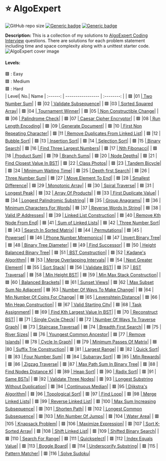 # :star: AlgoExpert
 ![GitHub repo size](https://img.shields.io/github/repo-size/kunal5042/AlgoExpert)
 [![Generic badge](https://img.shields.io/badge/lang-python-yellow.svg)](https://www.python.org/)
 [![Generic badge](https://img.shields.io/badge/last%20updated-28--08--2021-pink)](https://github.com/kunal5042/AlgoExpert)
 
**Description:** This is a collection of my solutions to [AlgoExpert Coding Interview](https://www.algoexpert.io/questions) questions. There are solutions for each problem statement including time and space complexity along with a unittest starter code.
![AlgoExpert cover image](https://github.com/das-jishu/algoexpert-data-structures-algorithms/blob/master/Images/algo-expert-cover.png?raw=true)
<br/>
#### Levels:
🟩 : Easy
<br/>
🟦 : Medium
<br/>
🟥 : Hard
<br/>
| Level| No.| Name 
| :------: | ----------------- | :--------: | 
| 🟩 |01 |[ Two Number Sum](https://github.com/kunal5042/AlgoExpert/blob/main/01%20AlgoExpert%20Easy/01%20Two%20Number%20Sum.py)|
| 🟩 |02 |[ Validate Subsequence](https://github.com/kunal5042/AlgoExpert/blob/main/01%20AlgoExpert%20Easy/02%20Validate%20Subsequence.py)|
| 🟩 |03 |[ Sorted Squared Array](https://github.com/kunal5042/AlgoExpert/blob/main/01%20AlgoExpert%20Easy/03%20Sorted%20Squared%20Array.py)|
| 🟩 |04 |[ Tournament Winner](https://github.com/kunal5042/AlgoExpert/blob/main/01%20AlgoExpert%20Easy/04%20Tournament%20Winner.py)|
| 🟩 |05 |[ Non Constructible Change](https://github.com/kunal5042/AlgoExpert/blob/main/01%20AlgoExpert%20Easy/05%20Non%20Constructible%20Change.py)|
| 🟩 |06 |[ Palindrome Check](https://github.com/kunal5042/AlgoExpert/blob/main/01%20AlgoExpert%20Easy/06%20Palindrome%20Check.py)|
| 🟩 |07 |[ Caesar Cipher Encryptor](https://github.com/kunal5042/AlgoExpert/blob/main/01%20AlgoExpert%20Easy/07%20Caesar%20Cipher%20Encryptor.py)|
| 🟩 |08 |[ Run Length Encoding](https://github.com/kunal5042/AlgoExpert/blob/main/01%20AlgoExpert%20Easy/08%20Run%20Length%20Encoding.py)|
| 🟩 |09 |[ Generate Document](https://github.com/kunal5042/AlgoExpert/blob/main/01%20AlgoExpert%20Easy/09%20Generate%20Document.py)|
| 🟩 |10 |[ First Non Repeating Character](https://github.com/kunal5042/AlgoExpert/blob/main/01%20AlgoExpert%20Easy/10%20First%20Non%20Repeating%20Character.py)|
| 🟩 |11 |[ Remove Duplicates From Linked List](https://github.com/kunal5042/AlgoExpert/blob/main/01%20AlgoExpert%20Easy/11%20Remove%20Duplicates%20From%20Linked%20List.py)|
| 🟩 |12 |[ Bubble Sort](https://github.com/kunal5042/AlgoExpert/blob/main/01%20AlgoExpert%20Easy/12%20Bubble%20Sort.py)|
| 🟩 |13 |[ Insertion Sort](https://github.com/kunal5042/AlgoExpert/blob/main/01%20AlgoExpert%20Easy/13%20Insertion%20Sort.py)|
| 🟩 |14 |[ Selection Sort](https://github.com/kunal5042/AlgoExpert/blob/main/01%20AlgoExpert%20Easy/14%20Selection%20Sort.py)|
| 🟩 |15 |[ Binary Search](https://github.com/kunal5042/AlgoExpert/blob/main/01%20AlgoExpert%20Easy/15%20Binary%20Search.py)|
| 🟩 |16 |[ Find Three Largest Numbers](https://github.com/kunal5042/AlgoExpert/blob/main/01%20AlgoExpert%20Easy/16%20Find%20Three%20Largest%20Numbers.py)|
| 🟩 |17 |[ Nth Fibonacci](https://github.com/kunal5042/AlgoExpert/blob/main/01%20AlgoExpert%20Easy/17%20Nth%20Fibonacci.py)|
| 🟩 |18 |[ Product Sum](https://github.com/kunal5042/AlgoExpert/blob/main/01%20AlgoExpert%20Easy/18%20Product%20Sum.py)|
| 🟩 |19 |[ Branch Sums](https://github.com/kunal5042/AlgoExpert/blob/main/01%20AlgoExpert%20Easy/19%20Branch%20Sums.py)|
| 🟩 |20 |[ Node Depths](https://github.com/kunal5042/AlgoExpert/blob/main/01%20AlgoExpert%20Easy/20%20Node%20Depths.py)|
| 🟩 |21 |[ Find Closest Value In BST](https://github.com/kunal5042/AlgoExpert/blob/main/01%20AlgoExpert%20Easy/21%20Find%20Closest%20Value%20In%20BST.py)|
| 🟩 |22 |[ Class Photos](https://github.com/kunal5042/AlgoExpert/blob/main/01%20AlgoExpert%20Easy/22%20Class%20Photos.py)|
| 🟩 |23 |[ Tandem Bicycle](https://github.com/kunal5042/AlgoExpert/blob/main/01%20AlgoExpert%20Easy/23%20Tandem%20Bicycle.py)|
| 🟩 |24 |[ Minimum Waiting Time](https://github.com/kunal5042/AlgoExpert/blob/main/01%20AlgoExpert%20Easy/24%20Minimum%20Waiting%20Time.py)|
| 🟩 |25 |[ Depth first Search](https://github.com/kunal5042/AlgoExpert/blob/main/01%20AlgoExpert%20Easy/25%20Depth%20first%20Search.py)|
| 🟦 |26 |[ Three Number Sum](https://github.com/kunal5042/AlgoExpert/blob/main/02%20AlgoExpert%20Medium/01%20Three%20Number%20Sum.py)|
| 🟦 |27 |[ Move Element To End](https://github.com/kunal5042/AlgoExpert/blob/main/02%20AlgoExpert%20Medium/02%20Move%20Element%20To%20End.py)|
| 🟦 |28 |[ Smallest Difference](https://github.com/kunal5042/AlgoExpert/blob/main/02%20AlgoExpert%20Medium/03%20Smallest%20Difference.py)|
| 🟦 |29 |[ Monotonic Array](https://github.com/kunal5042/AlgoExpert/blob/main/02%20AlgoExpert%20Medium/04%20Monotonic%20Array.py)|
| 🟦 |30 |[ Spiral Traverse](https://github.com/kunal5042/AlgoExpert/blob/main/02%20AlgoExpert%20Medium/05%20Spiral%20Traverse.py)|
| 🟦 |31 |[ Longest Peak](https://github.com/kunal5042/AlgoExpert/blob/main/02%20AlgoExpert%20Medium/06%20Longest%20Peak.py)|
| 🟦 |32 |[ Array Of Products](https://github.com/kunal5042/AlgoExpert/blob/main/02%20AlgoExpert%20Medium/07%20Array%20Of%20Products.py)|
| 🟦 |33 |[ First Duplicate Value](https://github.com/kunal5042/AlgoExpert/blob/main/02%20AlgoExpert%20Medium/08%20First%20Duplicate%20Value.py)|
| 🟦 |34 |[ Longest Palindromic Substring](https://github.com/kunal5042/AlgoExpert/blob/main/02%20AlgoExpert%20Medium/09%20Longest%20Palindromic%20Substring.py)|
| 🟦 |35 |[ Group Anagrams](https://github.com/kunal5042/AlgoExpert/blob/main/02%20AlgoExpert%20Medium/10%20Group%20Anagrams.py)|
| 🟦 |36 |[ Minimum Characters For Words](https://github.com/kunal5042/AlgoExpert/blob/main/02%20AlgoExpert%20Medium/11%20Minimum%20Characters%20For%20Words.py)|
| 🟦 |37 |[ Reverse Words In String](https://github.com/kunal5042/AlgoExpert/blob/main/02%20AlgoExpert%20Medium/12%20Reverse%20Words%20In%20String.py)|
| 🟦 |38 |[ Valid IP Addresses](https://github.com/kunal5042/AlgoExpert/blob/main/02%20AlgoExpert%20Medium/13%20Valid%20IP%20Addresses.py)|
| 🟦 |39 |[ Linked List Construction](https://github.com/kunal5042/AlgoExpert/blob/main/02%20AlgoExpert%20Medium/14%20Linked%20List%20Construction.py)|
| 🟦 |40 |[ Remove Kth Node From End](https://github.com/kunal5042/AlgoExpert/blob/main/02%20AlgoExpert%20Medium/15%20Remove%20Kth%20Node%20From%20End.py)|
| 🟦 |41 |[ Sum of Linked Lists](https://github.com/kunal5042/AlgoExpert/blob/main/02%20AlgoExpert%20Medium/16%20Sum%20of%20Linked%20Lists.py)|
| 🟦 |42 |[ Three Number Sort](https://github.com/kunal5042/AlgoExpert/blob/main/02%20AlgoExpert%20Medium/17%20Three%20Number%20Sort.py)|
| 🟦 |43 |[ Search In Sorted Matrix](https://github.com/kunal5042/AlgoExpert/blob/main/02%20AlgoExpert%20Medium/18%20Search%20In%20Sorted%20Matrix.py)|
| 🟦 |44 |[ Permutations](https://github.com/kunal5042/AlgoExpert/blob/main/02%20AlgoExpert%20Medium/19%20Permutations.py)|
| 🟦 |45 |[ Powerset](https://github.com/kunal5042/AlgoExpert/blob/main/02%20AlgoExpert%20Medium/20%20Powerset.py)|
| 🟦 |46 |[ Phone Number Mnemonics](https://github.com/kunal5042/AlgoExpert/blob/main/02%20AlgoExpert%20Medium/21%20Phone%20Number%20Mnemonics.py)|
| 🟦 |47 |[ Invert Binary Tree](https://github.com/kunal5042/AlgoExpert/blob/main/02%20AlgoExpert%20Medium/22%20Invert%20Binary%20Tree.py)|
| 🟦 |48 |[ Binary Tree Diameter](https://github.com/kunal5042/AlgoExpert/blob/main/02%20AlgoExpert%20Medium/23%20Binary%20Tree%20Diameter.py)|
| 🟦 |49 |[ Find Successor](https://github.com/kunal5042/AlgoExpert/blob/main/02%20AlgoExpert%20Medium/24%20Find%20Successor.py)|
| 🟦 |50 |[ Height Balanced Binary Tree](https://github.com/kunal5042/AlgoExpert/blob/main/02%20AlgoExpert%20Medium/25%20Height%20Balanced%20Binary%20Tree.py)|
| 🟦 |51 |[ BST Construction](https://github.com/kunal5042/AlgoExpert/blob/main/02%20AlgoExpert%20Medium/26%20BST%20Construction.py)|
| 🟦 |52 |[ Kadane's Algorithm](https://github.com/kunal5042/AlgoExpert/blob/main/02%20AlgoExpert%20Medium/27%20Kadane's%20Algorithm.py)|
| 🟦 |53 |[ Merge Overlapping Intervals](https://github.com/kunal5042/AlgoExpert/blob/main/02%20AlgoExpert%20Medium/28%20Merge%20Overlapping%20Intervals.py)|
| 🟦 |54 |[ Next Greater Element](https://github.com/kunal5042/AlgoExpert/blob/main/02%20AlgoExpert%20Medium/29%20Next%20Greater%20Element.py)|
| 🟦 |55 |[ Sort Stack](https://github.com/kunal5042/AlgoExpert/blob/main/02%20AlgoExpert%20Medium/30%20Sort%20Stack.py)|
| 🟦 |56 |[ Validate BST](https://github.com/kunal5042/AlgoExpert/blob/main/02%20AlgoExpert%20Medium/31%20Validate%20BST.py)|
| 🟦 |57 |[ BST Traversal](https://github.com/kunal5042/AlgoExpert/blob/main/02%20AlgoExpert%20Medium/32%20BST%20Traversal.py)|
| 🟦 |58 |[ Min Height BST](https://github.com/kunal5042/AlgoExpert/blob/main/02%20AlgoExpert%20Medium/33%20Min%20Height%20BST.py)|
| 🟦 |59 |[ Min Max Stack Construction](https://github.com/kunal5042/AlgoExpert/blob/main/02%20AlgoExpert%20Medium/34%20Min%20Max%20Stack%20Construction.py)|
| 🟦 |60 |[ Balanced Brackets](https://github.com/kunal5042/AlgoExpert/blob/main/02%20AlgoExpert%20Medium/35%20Balanced%20Brackets.py)|
| 🟦 |61 |[ Sunset Views](https://github.com/kunal5042/AlgoExpert/blob/main/02%20AlgoExpert%20Medium/36%20Sunset%20Views.py)|
| 🟦 |62 |[ Max Subset Sum No Adjacent](https://github.com/kunal5042/AlgoExpert/blob/main/02%20AlgoExpert%20Medium/37%20Max%20Subset%20Sum%20No%20Adjacent.py)|
| 🟦 |63 |[ Number Of Ways To Make Change](https://github.com/kunal5042/AlgoExpert/blob/main/02%20AlgoExpert%20Medium/38%20Number%20Of%20Ways%20To%20Make%20Change.py)|
| 🟦 |64 |[ Min Number Of Coins For Change](https://github.com/kunal5042/AlgoExpert/blob/main/02%20AlgoExpert%20Medium/39%20Min%20Number%20Of%20Coins%20For%20Change.py)|
| 🟦 |65 |[ Levenshtein Distance](https://github.com/kunal5042/AlgoExpert/blob/main/02%20AlgoExpert%20Medium/40%20Levenshtein%20Distance.py)|
| 🟦 |66 |[ Min Heap Construction](https://github.com/kunal5042/AlgoExpert/blob/main/02%20AlgoExpert%20Medium/41%20Min%20Heap%20Construction.py)|
| 🟦 |67 |[ Valid Starting City](https://github.com/kunal5042/AlgoExpert/blob/main/02%20AlgoExpert%20Medium/42%20Valid%20Starting%20City.py)|
| 🟦 |68 |[ Task Assignment](https://github.com/kunal5042/AlgoExpert/blob/main/02%20AlgoExpert%20Medium/43%20Task%20Assignment.py)|
| 🟦 |69 |[ Find Kth Largest Value In BST](https://github.com/kunal5042/AlgoExpert/blob/main/02%20AlgoExpert%20Medium/44%20Find%20Kth%20Largest%20Value%20In%20BST.py)|
| 🟦 |70 |[ Reconstruct BST](https://github.com/kunal5042/AlgoExpert/blob/main/02%20AlgoExpert%20Medium/45%20Reconstruct%20BST.py)|
| 🟦 |71 |[ Single Cycle Check](https://github.com/kunal5042/AlgoExpert/blob/main/02%20AlgoExpert%20Medium/46%20Single%20Cycle%20Check.py)|
| 🟦 |72 |[ Number Of Ways To Traverse Graph](https://github.com/kunal5042/AlgoExpert/blob/main/02%20AlgoExpert%20Medium/47%20Number%20Of%20Ways%20To%20Traverse%20Graph.py)|
| 🟦 |73 |[ Staircase Traversal](https://github.com/kunal5042/AlgoExpert/blob/main/02%20AlgoExpert%20Medium/48%20Staircase%20Traversal.py)|
| 🟦 |74 |[ Breadth First Search](https://github.com/kunal5042/AlgoExpert/blob/main/02%20AlgoExpert%20Medium/49%20Breadth%20First%20Search.py)|
| 🟦 |75 |[ River Sizes](https://github.com/kunal5042/AlgoExpert/blob/main/02%20AlgoExpert%20Medium/50%20River%20Sizes.py)|
| 🟦 |76 |[ Youngest Common Ancestor](https://github.com/kunal5042/AlgoExpert/blob/main/02%20AlgoExpert%20Medium/51%20Youngest%20Common%20Ancestor.py)|
| 🟦 |77 |[ Remove Islands](https://github.com/kunal5042/AlgoExpert/blob/main/02%20AlgoExpert%20Medium/52%20Remove%20Islands.py)|
| 🟦 |78 |[ Cycle In Graph](https://github.com/kunal5042/AlgoExpert/blob/main/02%20AlgoExpert%20Medium/53%20Cycle%20In%20Graph.py)|
| 🟦 |79 |[ Minimum Passes Of Matrix](https://github.com/kunal5042/AlgoExpert/blob/main/02%20AlgoExpert%20Medium/54%20Minimum%20Passes%20Of%20Matrix.py)|
| 🟦 |80 |[ Suffix Trie Construction](https://github.com/kunal5042/AlgoExpert/blob/main/02%20AlgoExpert%20Medium/55%20Suffix%20Trie%20Construction.py)|
| 🟥 |81 |[ Largest Range](https://github.com/kunal5042/AlgoExpert/blob/main/03%20AlgoExpert%20Hard/01%20Largest%20Range.py)|
| 🟥 |82 |[ Quick Sort](https://github.com/kunal5042/AlgoExpert/blob/main/03%20AlgoExpert%20Hard/02%20Quick%20Sort.py)|
| 🟥 |83 |[ Four Number Sum](https://github.com/kunal5042/AlgoExpert/blob/main/03%20AlgoExpert%20Hard/03%20Four%20Number%20Sum.py)|
| 🟥 |84 |[ Subarray Sort](https://github.com/kunal5042/AlgoExpert/blob/main/03%20AlgoExpert%20Hard/04%20Subarray%20Sort.py)|
| 🟥 |85 |[ Min Rewards](https://github.com/kunal5042/AlgoExpert/blob/main/03%20AlgoExpert%20Hard/05%20Min%20Rewards.py)|
| 🟥 |86 |[ Zigzag Traverse](https://github.com/kunal5042/AlgoExpert/blob/main/03%20AlgoExpert%20Hard/06%20Zigzag%20Traverse.py)|
| 🟥 |87 |[ Max Path Sum In Binary Tree](https://github.com/kunal5042/AlgoExpert/blob/main/03%20AlgoExpert%20Hard/07%20Max%20Path%20Sum%20In%20Binary%20Tree.py)|
| 🟥 |88 |[ Find Nodes Distance K](https://github.com/kunal5042/AlgoExpert/blob/main/03%20AlgoExpert%20Hard/08%20Find%20Nodes%20Distance%20K.py)|
| 🟥 |89 |[ Heap Sort](https://github.com/kunal5042/AlgoExpert/blob/main/03%20AlgoExpert%20Hard/09%20Heap%20Sort.py)|
| 🟥 |90 |[ Radix Sort](https://github.com/kunal5042/AlgoExpert/blob/main/03%20AlgoExpert%20Hard/10%20Radix%20Sort.py)|
| 🟥 |91 |[ Same BSTs](https://github.com/kunal5042/AlgoExpert/blob/main/03%20AlgoExpert%20Hard/11%20Same%20BSTs.py)|
| 🟥 |92 |[ Validate Three Nodes](https://github.com/kunal5042/AlgoExpert/blob/main/03%20AlgoExpert%20Hard/12%20Validate%20Three%20Nodes.py)|
| 🟥 |93 |[ Longest Substring Without Duplication](https://github.com/kunal5042/AlgoExpert/blob/main/03%20AlgoExpert%20Hard/13%20Longest%20Substring%20Without%20Duplication.py)|
| 🟥 |94 |[ Continuous Median](https://github.com/kunal5042/AlgoExpert/blob/main/03%20AlgoExpert%20Hard/14%20Continuous%20Median.py)|
| 🟥 |95 |[ Dijkstra's Algorithm](https://github.com/kunal5042/AlgoExpert/blob/main/03%20AlgoExpert%20Hard/15%20Dijkstra's%20Algorithm.py)|
| 🟥 |96 |[ Topological Sort](https://github.com/kunal5042/AlgoExpert/blob/main/03%20AlgoExpert%20Hard/16%20Topological%20Sort.py)|
| 🟥 |97 |[ Find Loop](https://github.com/kunal5042/AlgoExpert/blob/main/03%20AlgoExpert%20Hard/17%20Find%20Loop.py)|
| 🟥 |98 |[ Merge Linked Lists](https://github.com/kunal5042/AlgoExpert/blob/main/03%20AlgoExpert%20Hard/18%20Merge%20Linked%20Lists.py)|
| 🟥 |99 |[ Reverse Linked List](https://github.com/kunal5042/AlgoExpert/blob/main/03%20AlgoExpert%20Hard/19%20Reverse%20Linked%20List.py)|
| 🟥 |100 |[ Max Sum Increasing Subsequence](https://github.com/kunal5042/AlgoExpert/blob/main/03%20AlgoExpert%20Hard/20%20Max%20Sum%20Increasing%20Subsequence.py)|
| 🟥 |101 |[ Shorten Path](https://github.com/kunal5042/AlgoExpert/blob/main/03%20AlgoExpert%20Hard/21%20Shorten%20Path.py)|
| 🟥 |102 |[ Longest Common Subsequence](https://github.com/kunal5042/AlgoExpert/blob/main/03%20AlgoExpert%20Hard/22%20Longest%20Common%20Subsequence.py)|
| 🟥 |103 |[ Min Number Of Jumps](https://github.com/kunal5042/AlgoExpert/blob/main/03%20AlgoExpert%20Hard/23%20Min%20Number%20Of%20Jumps.py)|
| 🟥 |104 |[ Water Area](https://github.com/kunal5042/AlgoExpert/blob/main/03%20AlgoExpert%20Hard/24%20Water%20Area.py)|
| 🟥 |105 |[ Knapsack Problem](https://github.com/kunal5042/AlgoExpert/blob/main/03%20AlgoExpert%20Hard/25%20Knapsack%20Problem.py)|
| 🟥 |106 |[ Maximize Expression](https://github.com/kunal5042/AlgoExpert/blob/main/03%20AlgoExpert%20Hard/26%20Maximize%20Expression.py)|
| 🟥 |107 |[ Sort K-Sorted Array](https://github.com/kunal5042/AlgoExpert/blob/main/03%20AlgoExpert%20Hard/27%20Sort%20K-Sorted%20Array.py)|
| 🟥 |108 |[ Shift Linked List](https://github.com/kunal5042/AlgoExpert/blob/main/03%20AlgoExpert%20Hard/28%20Shift%20Linked%20List.py)|
| 🟥 |109 |[ Shifted Binary Search](https://github.com/kunal5042/AlgoExpert/blob/main/03%20AlgoExpert%20Hard/29%20Shifted%20Binary%20Search.py)|
| 🟥 |110 |[ Search For Range](https://github.com/kunal5042/AlgoExpert/blob/main/03%20AlgoExpert%20Hard/30%20Search%20For%20Range.py)|
| 🟥 |111 |[ Quickselect](https://github.com/kunal5042/AlgoExpert/blob/main/03%20AlgoExpert%20Hard/31%20Quickselect.py)|
| 🟥 |112 |[ Index Equals Value](https://github.com/kunal5042/AlgoExpert/blob/main/03%20AlgoExpert%20Hard/32%20Index%20Equals%20Value.py)|
| 🟥 |113 |[ Boggle Board](https://github.com/kunal5042/AlgoExpert/blob/main/03%20AlgoExpert%20Hard/33%20Boggle%20Board.py)|
| 🟥 |114 |[ Underscorify Substring](https://github.com/kunal5042/AlgoExpert/blob/main/03%20AlgoExpert%20Hard/34%20Underscorify%20Substring.py)|
| 🟥 |115 |[ Pattern Matcher](https://github.com/kunal5042/AlgoExpert/blob/main/03%20AlgoExpert%20Hard/35%20Pattern%20Matcher.py)|
| 🟥 |116 |[ Solve Sudoku](https://github.com/kunal5042/AlgoExpert/blob/main/03%20AlgoExpert%20Hard/36%20Solve%20Sudoku.py)|
 
